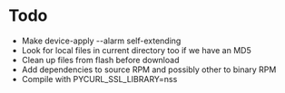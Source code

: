 # Todo

- Make device-apply --alarm self-extending
- Look for local files in current directory too if we have an MD5
- Clean up files from flash before download
- Add dependencies to source RPM and possibly other to binary RPM
- Compile with PYCURL_SSL_LIBRARY=nss
